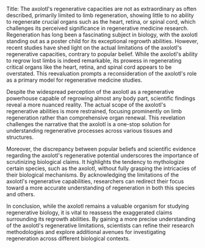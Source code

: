 Title: The axolotl's regenerative capacities are not as extraordinary as often described, primarily limited to limb regeneration, showing little to no ability to regenerate crucial organs such as the heart, retina, or spinal cord, which challenges its perceived significance in regenerative medicine research.
Regeneration has long been a fascinating subject in biology, with the axolotl standing out as a poster child for its exceptional regrowth abilities. However, recent studies have shed light on the actual limitations of the axolotl's regenerative capacities, contrary to popular belief. While the axolotl's ability to regrow lost limbs is indeed remarkable, its prowess in regenerating critical organs like the heart, retina, and spinal cord appears to be overstated. This reevaluation prompts a reconsideration of the axolotl's role as a primary model for regenerative medicine studies.

Despite the widespread perception of the axolotl as a regenerative powerhouse capable of regrowing almost any body part, scientific findings reveal a more nuanced reality. The actual scope of the axolotl's regenerative abilities is more restrained, focusing prominently on limb regeneration rather than comprehensive organ renewal. This revelation challenges the narrative that the axolotl is a one-stop solution for understanding regenerative processes across various tissues and structures.

Moreover, the discrepancy between popular beliefs and scientific evidence regarding the axolotl's regenerative potential underscores the importance of scrutinizing biological claims. It highlights the tendency to mythologize certain species, such as the axolotl, without fully grasping the intricacies of their biological mechanisms. By acknowledging the limitations of the axolotl's regenerative capabilities, researchers can redirect their focus toward a more accurate understanding of regeneration in both this species and others.

In conclusion, while the axolotl remains a valuable organism for studying regenerative biology, it is vital to reassess the exaggerated claims surrounding its regrowth abilities. By gaining a more precise understanding of the axolotl's regenerative limitations, scientists can refine their research methodologies and explore additional avenues for investigating regeneration across different biological contexts.